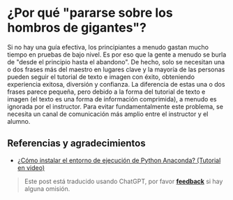 # ¿Por qué "pararse sobre los hombros de gigantes"?

Si no hay una guía efectiva, los principiantes a menudo gastan mucho tiempo en pruebas de bajo nivel. Es por eso que la gente a menudo se burla de "desde el principio hasta el abandono". De hecho, solo se necesitan una o dos frases más del maestro en lugares clave y la mayoría de las personas pueden seguir el tutorial de texto e imagen con éxito, obteniendo experiencia exitosa, diversión y confianza. La diferencia de estas una o dos frases parece pequeña, pero debido a la forma del tutorial de texto e imagen (el texto es una forma de información comprimida), a menudo es ignorada por el instructor. Para evitar fundamentalmente este problema, se necesita un canal de comunicación más amplio entre el instructor y el alumno.

## Referencias y agradecimientos

- [¿Cómo instalar el entorno de ejecución de Python Anaconda? (Tutorial en video)](https://mp.weixin.qq.com/s?__biz=MzIyODI1MzYyNA==&mid=2653540340&idx=1&sn=cf1a9b6de29183e6bc3a62b2e7a5e2b6&chksm=f389a523c4fe2c35c75d01fdc3e7a9f951260f4ade75f4e832ab3ef983a68eeaa45eddfd9080&mpshare=1&scene=1&srcid=&sharer_sharetime=1582829677099&sharer_shareid=57baeb2b96d0cff9b17ac2c15b36602b&key=41c07c1199c0727cc3e2071cc43be982d882df4afb2ec0d607731c96fda46c0496d4e671dd78c884e9dfe2940d4fda715785397d2a1abc010eb200bd6c94568b9c5aecc49b7251a9eec418f3bcc5bc6f&ascene=1&uin=MTk5MDUwOTA0Mg%3D%3D&devicetype=Windows+10&version=62080079&lang=zh_CN&exportkey=A08AEFPsXYep%2Bs06b8y%2BDL4%3D&pass_ticket=z4ox3f8nl73K2MPu0EBLLe%2FAru4MK%2B7c3EfDVNQbWWoZL0WujjMAwkBNocQsOmu8)

> Este post está traducido usando ChatGPT, por favor [**feedback**](https://github.com/linyuxuanlin/Wiki_MkDocs/issues/new) si hay alguna omisión.